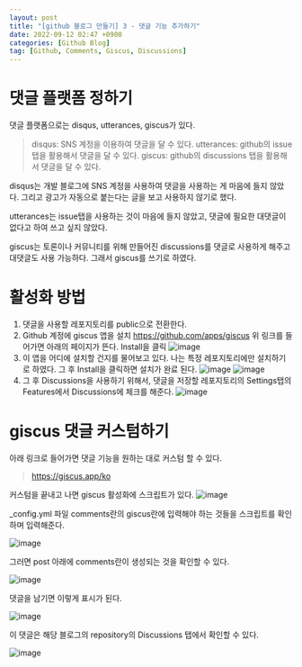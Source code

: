 ```yaml
---
layout: post
title: "[github 블로그 만들기] 3 - 댓글 기능 추가하기"
date: 2022-09-12 02:47 +0900
categories: [Github Blog]
tag: [Github, Comments, Giscus, Discussions]
---
```

# 댓글 플랫폼 정하기

댓글 플랫폼으로는 disqus, utterances, giscus가 있다.

> disqus: SNS 계정을 이용하여 댓글을 달 수 있다.
> utterances: github의 issue 탭을 활용해서 댓글을 달 수 있다.
> giscus: github의 discussions 탭을 활용해서 댓글을 달 수 있다.

disqus는 개발 블로그에 SNS 계정을 사용하여 댓글을 사용하는 게 마음에 들지 않았다.
그리고 광고가 자동으로 붙는다는 글을 보고 사용하지 않기로 했다.

utterances는 issue탭을 사용하는 것이 마음에 들지 않았고, 댓글에 필요한 대댓글이 없다고 하여 쓰고 싶지 않았다.

giscus는 토론이나 커뮤니티를 위해 만들어진 discussions를 댓글로 사용하게 해주고 대댓글도 사용 가능하다. 그래서 giscus를 쓰기로 하였다.

# 활성화 방법

1. 댓글을 사용할 레포지토리를 public으로 전환한다.
2. Github 계정에 giscus 앱을 설치
  https://github.com/apps/giscus
  위 링크를 들어가면 아래의 페이지가 뜬다.
  Install을 클릭
  ![image](https://user-images.githubusercontent.com/53047744/188343992-7695289c-7ab8-4310-a99f-de76861eb3fe.png)
3. 이 앱을 어디에 설치할 건지를 물어보고 있다.
  나는 특정 레포지토리에만 설치하기로 하였다.
  그 후 Install을 클릭하면 설치가 완료 된다.
  ![image](https://user-images.githubusercontent.com/53047744/188344250-eef96705-ca7b-42a3-9b89-76b6c0ecb26e.png)
  ![image](https://user-images.githubusercontent.com/53047744/188344455-301cb78e-cb86-4692-874b-ac6d5315d1f9.png)
4. 그 후 Discussions을 사용하기 위해서, 댓글을 저장할 레포지토리의 Settings탭의 Features에서 Discussions에 체크를 해준다.
  ![image](https://user-images.githubusercontent.com/53047744/188344821-3ac116a2-823e-4b33-8a9d-6018649395e9.png)

# giscus 댓글 커스텀하기
아래 링크로 들어가면 댓글 기능을 원하는 대로 커스텀 할 수 있다.
> https://giscus.app/ko

커스텀을 끝내고 나면 giscus 활성화에 스크립트가 있다.
![image](https://user-images.githubusercontent.com/53047744/189541513-437d79df-c7cf-4ff1-9334-50f26a26aa1c.png)

_config.yml 파일 comments란의 giscus란에 입력해야 하는 것들을 스크립트를 확인하며 입력해준다.

![image](https://user-images.githubusercontent.com/53047744/188346600-7dd1bde2-316f-445e-b0cc-137987e7af9b.png)

그러면 post 아래에 comments란이 생성되는 것을 확인할 수 있다.

![image](https://user-images.githubusercontent.com/53047744/189540789-47401a88-fbcb-403f-8cf9-c180fe39bf66.png)

댓글을 남기면 이렇게 표시가 된다.

![image](https://user-images.githubusercontent.com/53047744/189540877-e70bdb6d-1de4-48c5-a990-84f595d0d059.png)

이 댓글은 해당 블로그의 repository의 Discussions 탭에서 확인할 수 있다.

![image](https://user-images.githubusercontent.com/53047744/189540952-3ce6cf7d-069e-4580-a5a5-222559bf25ef.png)

